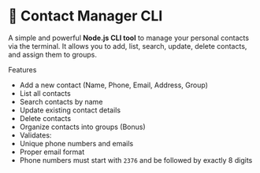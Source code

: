 # 📇 Contact Manager CLI

A simple and powerful **Node.js CLI tool** to manage your personal contacts via the terminal. It allows you to add, list, search, update, delete contacts, and assign them to groups.

 Features

- Add a new contact (Name, Phone, Email, Address, Group)
- List all contacts
- Search contacts by name
- Update existing contact details
- Delete contacts
- Organize contacts into groups (Bonus)
- Validates:
- Unique phone numbers and emails
- Proper email format
- Phone numbers must start with `2376` and be followed by exactly 8 digits
